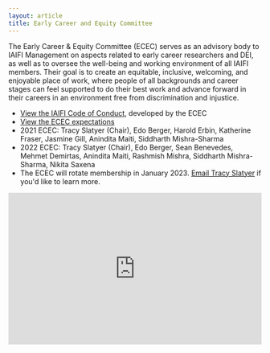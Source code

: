 ```yaml
---
layout: article
title: Early Career and Equity Committee
---
```


The Early Career & Equity Committee (ECEC) serves as an advisory body to IAIFI Management on aspects related to early career researchers and DEI, as well as to oversee the well-being and working environment of all IAIFI members. Their goal is to create an equitable, inclusive, welcoming, and enjoyable place of work, where people of all backgrounds and career stages can feel supported to do their best work and advance forward in their careers in an environment free from discrimination and injustice.

* [View the IAIFI Code of Conduct](/code-of-conduct.html), developed by the ECEC
* [View the ECEC expectations](images/ecec-expectations.pdf)
* 2021 ECEC: Tracy Slatyer (Chair), Edo Berger, Harold Erbin, Katherine Fraser, Jasmine Gill, Anindita Maiti, Siddharth Mishra-Sharma
* 2022 ECEC: Tracy Slatyer (Chair), Edo Berger, Sean Benevedes, Mehmet Demirtas, Anindita Maiti, Rashmish Mishra, Siddharth Mishra-Sharma, Nikita Saxena
* The ECEC will rotate membership in January 2023. [Email Tracy Slatyer](mailto:tslatyer@mit.edu) if you'd like to learn more. 

<style>
.google-slides-container{
    position: relative;
    width: 100%;
    padding-top: 60%;
    overflow: hidden;
}
</style>

<style>
.google-slides-container iframe{
    position: absolute;
    top: 0;
    left: 0;
    width: 100%;
    height: 100%;
}
</style>

<div class="google-slides-container">
<iframe src="https://docs.google.com/presentation/d/e/2PACX-1vTd3-Nlnx5nltXYEPlVbo7UVZntELKmuzxo4l3Eliy8Qg1PubB9fgTj4C7OE8I16WPU23sRPhyWoXpk/embed?start=false&loop=false&delayms=3000" frameborder="0" width="864" height="512" allowfullscreen="true" mozallowfullscreen="true" webkitallowfullscreen="true"></iframe>
</div>



